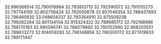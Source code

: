32.896366514
32.790019984
32.793813713
32.792590572
32.791055273
32.797744156
32.802756424
32.792000678
32.857046354
32.788437693
32.796465830
33.048604337
32.793364910
32.875509238
32.799282264
32.801134104
32.913324322
32.788685172
32.792168996
32.788170183
32.990596741
32.786079860
32.790152990
32.968203551
32.789833273
32.914659293
32.798148858
32.786300172
32.877419933
32.789171447
